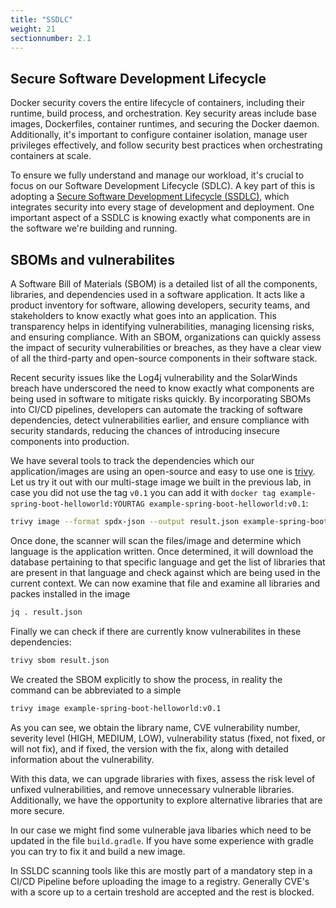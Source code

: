 ```yaml
---
title: "SSDLC"
weight: 21
sectionnumber: 2.1
---
```


## Secure Software Development Lifecycle

Docker security covers the entire lifecycle of containers, including their runtime, build process, and orchestration. Key security areas include base images, Dockerfiles, container runtimes, and securing the Docker daemon. Additionally, it's important to configure container isolation, manage user privileges effectively, and follow security best practices when orchestrating containers at scale.

To ensure we fully understand and manage our workload, it's crucial to focus on our Software Development Lifecycle (SDLC). A key part of this is adopting a [Secure Software Development Lifecycle (SSDLC)](<https://www.hackerone.com/knowledge-center/what-ssdlc-secure-software-development-life-cycle>), which integrates security into every stage of development and deployment. One important aspect of a SSDLC is knowing exactly what components are in the software we're building and running.

## SBOMs and vulnerabilites

A Software Bill of Materials (SBOM) is a detailed list of all the components, libraries, and dependencies used in a software application. It acts like a product inventory for software, allowing developers, security teams, and stakeholders to know exactly what goes into an application. This transparency helps in identifying vulnerabilities, managing licensing risks, and ensuring compliance. With an SBOM, organizations can quickly assess the impact of security vulnerabilities or breaches, as they have a clear view of all the third-party and open-source components in their software stack.

Recent security issues like the Log4j vulnerability and the SolarWinds breach have underscored the need to know exactly what components are being used in software to mitigate risks quickly. By incorporating SBOMs into CI/CD pipelines, developers can automate the tracking of software dependencies, detect vulnerabilities earlier, and ensure compliance with security standards, reducing the chances of introducing insecure components into production.

We have several tools to track the dependencies which our application/images are using an open-source and easy to use one is [trivy](https://trivy.dev/). Let us try it out with our multi-stage image we built in the previous lab, in case you did not use the tag `v0.1` you can add it with `docker tag example-spring-boot-helloworld:YOURTAG example-spring-boot-helloworld:v0.1`:

```bash
trivy image --format spdx-json --output result.json example-spring-boot-helloworld:v0.1
```

Once done, the scanner will scan the files/image and determine which language is the application written. Once determined, it will download the database pertaining to that specific language and get the list of libraries that are present in that language and check against which are being used in the current context. We can now examine that file and examine all libraries and packes installed in the image

```bash
jq . result.json
```

Finally we can check if there are currently know vulnerabilites in these dependencies:

```bash
trivy sbom result.json
```

We created the SBOM explicitly to show the process, in reality the command can be abbreviated to a simple

```bash
trivy image example-spring-boot-helloworld:v0.1
```

As you can see, we obtain the library name, CVE vulnerability number, severity level (HIGH, MEDIUM, LOW), vulnerability status (fixed, not fixed, or will not fix), and if fixed, the version with the fix, along with detailed information about the vulnerability.

With this data, we can upgrade libraries with fixes, assess the risk level of unfixed vulnerabilities, and remove unnecessary vulnerable libraries. Additionally, we have the opportunity to explore alternative libraries that are more secure.

In our case we might find some vulnerable java libaries which need to be updated in the file `build.gradle`. If you have some experience with gradle you can try to fix it and build a new image.

In SSLDC scanning tools like this are mostly part of a mandatory step in a CI/CD Pipeline before uploading the image to a registry. Generally CVE's with a score up to a certain treshold are accepted and the rest is blocked.
